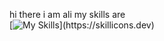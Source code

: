 hi there i am ali my skills are <br>
[![My Skills](https://skillicons.dev/icons?i=python,django,docker,git,fastapi,postgres,postman,js,html,css,)](https://skillicons.dev)
